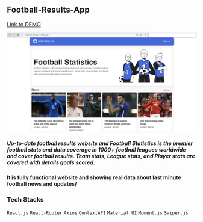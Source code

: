 ## Football-Results-App

[Link to DEMO](https://statistics-football.netlify.app/)

![Screenshot](Football-Statistics.png)

##### Up-to-date football results website and Football Statistics is the premier football stats and data coverage in 1000+ football leagues worldwide and cover football results. Team stats, League stats, and Player stats are covered with details goals scored.
#### It is fully functional website and showing real data about last minute football news and updates/

### Tech Stacks
`React.js` `React-Router` `Axios` `ContextAPI` `Material UI` `Moment.js` `Swiper.js`
